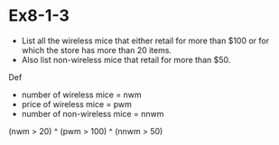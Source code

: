 # Ex8-1-3

- List all the wireless mice that either retail for more than $100 or for which the store has more than 20 items.
- Also list non-wireless mice that retail for more than $50.

Def
  - number of wireless mice = nwm
  - price of wireless mice = pwm
  - number of non-wireless mice = nnwm

(nwm > 20) ^ (pwm > 100) ^ (nnwm > 50)
